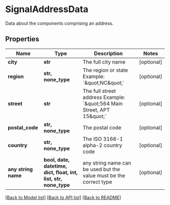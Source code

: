 # SignalAddressData

Data about the components comprising an address.

## Properties
Name | Type | Description | Notes
------------ | ------------- | ------------- | -------------
**city** | **str** | The full city name | [optional] 
**region** | **str, none_type** | The region or state Example: &#x60;\&quot;NC\&quot;&#x60; | [optional] 
**street** | **str** | The full street address Example: &#x60;\&quot;564 Main Street, APT 15\&quot;&#x60; | [optional] 
**postal_code** | **str, none_type** | The postal code | [optional] 
**country** | **str, none_type** | The ISO 3166-1 alpha-2 country code | [optional] 
**any string name** | **bool, date, datetime, dict, float, int, list, str, none_type** | any string name can be used but the value must be the correct type | [optional]

[[Back to Model list]](../README.md#documentation-for-models) [[Back to API list]](../README.md#documentation-for-api-endpoints) [[Back to README]](../README.md)


